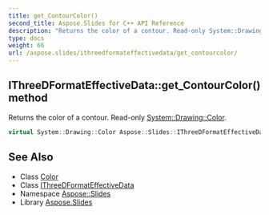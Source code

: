 ```yaml
---
title: get_ContourColor()
second_title: Aspose.Slides for C++ API Reference
description: "Returns the color of a contour. Read-only System::Drawing::Color."
type: docs
weight: 66
url: /aspose.slides/ithreedformateffectivedata/get_contourcolor/
---
```

## IThreeDFormatEffectiveData::get_ContourColor() method


Returns the color of a contour. Read-only [System::Drawing::Color](../../../system.drawing/color/).

```cpp
virtual System::Drawing::Color Aspose::Slides::IThreeDFormatEffectiveData::get_ContourColor()=0
```

## See Also

* Class [Color](../../../system.drawing/color/)
* Class [IThreeDFormatEffectiveData](../)
* Namespace [Aspose::Slides](../../)
* Library [Aspose.Slides](../../../)